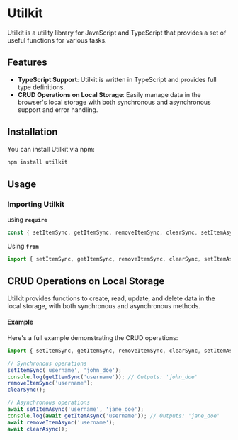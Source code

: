 # Utilkit

Utilkit is a utility library for JavaScript and TypeScript that provides a set of useful functions for various tasks.

## Features

- **TypeScript Support**: Utilkit is written in TypeScript and provides full type definitions.
- **CRUD Operations on Local Storage**: Easily manage data in the browser's local storage with both synchronous and asynchronous support and error handling.

## Installation

You can install Utilkit via npm:

```bash
npm install utilkit
```

## Usage

### Importing Utilkit

using **`require`**
```javascript
const { setItemSync, getItemSync, removeItemSync, clearSync, setItemAsync, getItemAsync, removeItemAsync, clearAsync } = require('utilkit');
```
Using **`from`**
```javascript
import { setItemSync, getItemSync, removeItemSync, clearSync, setItemAsync, getItemAsync, removeItemAsync, clearAsync } from 'utilkit';
```

## CRUD Operations on Local Storage
Utilkit provides functions to create, read, update, and delete data in the local storage, with both synchronous and asynchronous methods.

#### Example
Here's a full example demonstrating the CRUD operations:

```javascript
import { setItemSync, getItemSync, removeItemSync, clearSync, setItemAsync, getItemAsync, removeItemAsync, clearAsync } from 'utilkit';

// Synchronous operations
setItemSync('username', 'john_doe');
console.log(getItemSync('username')); // Outputs: 'john_doe'
removeItemSync('username');
clearSync();

// Asynchronous operations
await setItemAsync('username', 'jane_doe');
console.log(await getItemAsync('username')); // Outputs: 'jane_doe'
await removeItemAsync('username');
await clearAsync();
```